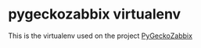 pygeckozabbix virtualenv
========================

This is the virtualenv used on the project [PyGeckoZabbix](https://github.com/bobeirasa/PyGeckoZabbix)
